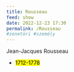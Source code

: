 ```yaml
---
title: Rousseau
feed: show
date: 2022-12-23 17:30
permalink: /Rousseau
#zenetöri #személy
---
```

Jean-Jacques Rousseau
- <mark>1712-1778</mark>